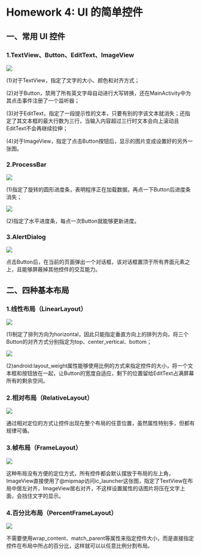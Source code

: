 # Homework 4: UI 的简单控件

## 一、常用 UI 控件

### 1.TextView、Button、EditText、ImageView

![](https://github.com/cwj609690575/2018118112_Android/blob/homework/Homework%204/PrintScreen/SimpleWidget.JPG)

(1)对于TextView，指定了文字的大小、颜色和对齐方式；

(2)对于Button，禁用了所有英文字母自动进行大写转换，还在MainActivity中为其点击事件注册了一个监听器；

(3)对于EditText，指定了一段提示性的文本，只要有别的字该文本就消失；还指定了其文本框的最大行数为三行，当输入内容超过三行时文本会向上滚动且EditText不会再继续拉伸；

(4)对于ImageView，指定了点击Button按钮后，显示的图片变成设置好的另外一张图。

### 2.ProcessBar

![](https://github.com/cwj609690575/2018118112_Android/blob/homework/Homework%204/PrintScreen/ProcessBar1.JPG)

(1)指定了旋转的圆形进度条，表明程序正在加载数据，再点一下Button后进度条消失；

![](https://github.com/cwj609690575/2018118112_Android/blob/homework/Homework%204/PrintScreen/ProcessBar2.JPG)

(2)指定了水平进度条，每点一次Button就能够更新进度。

### 3.AlertDialog

![](https://github.com/cwj609690575/2018118112_Android/blob/homework/Homework%204/PrintScreen/AlertDialog.JPG)

点击Button后，在当前的页面弹出一个对话框，该对话框置顶于所有界面元素之上，且能够屏蔽掉其他控件的交互能力。

## 二、四种基本布局

### 1.线性布局（LinearLayout）

![](https://github.com/cwj609690575/2018118112_Android/blob/homework/Homework%204/PrintScreen/LinearLayout1.JPG)

(1)制定了排列方向为horizontal，因此只能指定垂直方向上的排列方向，将三个Button的对齐方式分别指定为top、center_vertical、bottom；

![](https://github.com/cwj609690575/2018118112_Android/blob/homework/Homework%204/PrintScreen/LinearLayout2.JPG)

(2)android:layout_weight属性能够使用比例的方式来指定控件的大小，将一个文本框和按钮放在一起，让Button的宽度自适应，剩下的位置留给EditText占满屏幕所有的剩余空间。

### 2.相对布局（RelativeLayout）

![](https://github.com/cwj609690575/2018118112_Android/blob/homework/Homework%204/PrintScreen/RelativeLayout.JPG)

通过相对定位的方式让控件出现在整个布局的任意位置，虽然属性特别多，但都有规律可循。

### 3.帧布局（FrameLayout）

![](https://github.com/cwj609690575/2018118112_Android/blob/homework/Homework%204/PrintScreen/FrameLayout.JPG)

这种布局没有方便的定位方式，所有控件都会默认摆放于布局的左上角，ImageView直接使用了@mipmap访问ic_launcher这张图，指定了TextView在布局中居左对齐，ImageView居右对齐，不这样设置属性的话图片将压在文字上面，会挡住文字的显示。

### 4.百分比布局（PercentFrameLayout）

![](https://github.com/cwj609690575/2018118112_Android/blob/homework/Homework%204/PrintScreen/PercentFrameLayout.JPG)

不需要使用wrap_content、match_parent等属性来指定控件大小，而是直接指定控件在布局中所占的百分比，这样就可以以任意比例分割布局。
